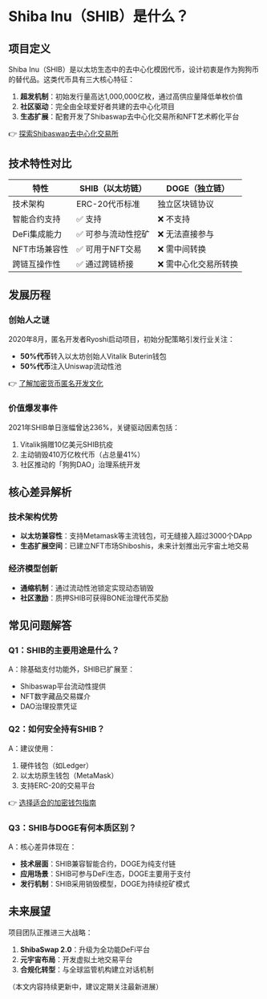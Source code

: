 # Shiba Inu（SHIB）是什么？

## 项目定义

Shiba Inu（SHIB）是以太坊生态中的去中心化模因代币，设计初衷是作为狗狗币的替代品。这类代币具有三大核心特征：

1. **超发机制**：初始发行量高达1,000,000亿枚，通过高供应量降低单枚价值
2. **社区驱动**：完全由全球爱好者共建的去中心化项目
3. **生态扩展**：配套开发了Shibaswap去中心化交易所和NFT艺术孵化平台

👉 [探索Shibaswap去中心化交易所](https://bit.ly/okx_welcome)

## 技术特性对比

| 特性                | SHIB（以太坊链）          | DOGE（独立链）           |
|---------------------|--------------------------|-------------------------|
| 技术架构            | ERC-20代币标准           | 独立区块链协议          |
| 智能合约支持        | ✅ 支持                   | ❌ 不支持                |
| DeFi集成能力        | ✅ 可参与流动性挖矿       | ❌ 无法直接参与          |
| NFT市场兼容性       | ✅ 可用于NFT交易          | ❌ 需中间转换            |
| 跨链互操作性        | ✅ 通过跨链桥接           | ❌ 需中心化交易所转换    |

## 发展历程

### 创始人之谜
2020年8月，匿名开发者Ryoshi启动项目，初始分配策略引发行业关注：
- **50%代币**转入以太坊创始人Vitalik Buterin钱包
- **50%代币**注入Uniswap流动性池

👉 [了解加密货币匿名开发文化](https://bit.ly/okx_welcome)

### 价值爆发事件
2021年SHIB单日涨幅曾达236%，关键驱动因素包括：
1. Vitalik捐赠10亿美元SHIB抗疫
2. 主动销毁410万亿枚代币（占总量41%）
3. 社区推动的「狗狗DAO」治理系统开发

## 核心差异解析

### 技术架构优势
- **以太坊兼容性**：支持Metamask等主流钱包，可无缝接入超过3000个DApp
- **生态扩展空间**：已建立NFT市场Shiboshis，未来计划推出元宇宙土地交易

### 经济模型创新
- **通缩机制**：通过流动性池锁定实现动态销毁
- **社区激励**：质押SHIB可获得BONE治理代币奖励

## 常见问题解答

### Q1：SHIB的主要用途是什么？
A：除基础支付功能外，SHIB已扩展至：
- Shibaswap平台流动性提供
- NFT数字藏品交易媒介
- DAO治理投票凭证

### Q2：如何安全持有SHIB？
A：建议使用：
1. 硬件钱包（如Ledger）
2. 以太坊原生钱包（MetaMask）
3. 支持ERC-20的交易平台

👉 [选择适合的加密钱包指南](https://bit.ly/okx_welcome)

### Q3：SHIB与DOGE有何本质区别？
A：核心差异体现在：
- **技术层面**：SHIB兼容智能合约，DOGE为纯支付链
- **应用场景**：SHIB可参与DeFi生态，DOGE主要用于支付
- **发行机制**：SHIB采用销毁模型，DOGE为持续挖矿模式

## 未来展望

项目团队正推进三大战略：
1. **ShibaSwap 2.0**：升级为全功能DeFi平台
2. **元宇宙布局**：开发虚拟土地交易平台
3. **合规化转型**：与全球监管机构建立对话机制

（本文内容持续更新中，建议定期关注最新进展）